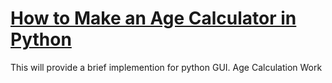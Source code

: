 # [How to Make an Age Calculator in Python](https://www.thepythoncode.com/article/age-calculator-using-tkinter-python)
This will provide a brief implemention for python GUI.
Age Calculation Work
